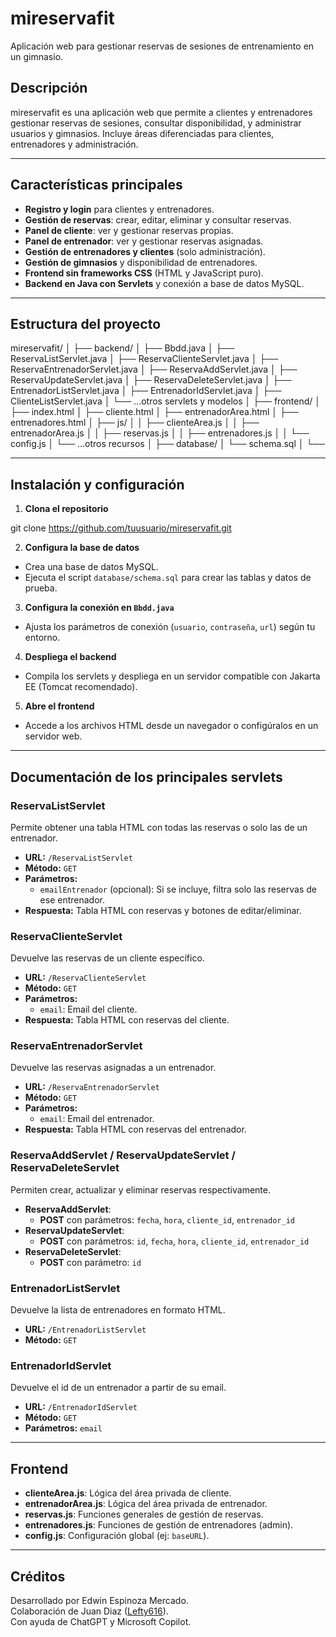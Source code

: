 # mireservafit

Aplicación web para gestionar reservas de sesiones de entrenamiento en un gimnasio.

## Descripción

mireservafit es una aplicación web que permite a clientes y entrenadores gestionar reservas de sesiones, consultar disponibilidad, y administrar usuarios y gimnasios. Incluye áreas diferenciadas para clientes, entrenadores y administración.

---

## Características principales

- **Registro y login** para clientes y entrenadores.
- **Gestión de reservas**: crear, editar, eliminar y consultar reservas.
- **Panel de cliente**: ver y gestionar reservas propias.
- **Panel de entrenador**: ver y gestionar reservas asignadas.
- **Gestión de entrenadores y clientes** (solo administración).
- **Gestión de gimnasios** y disponibilidad de entrenadores.
- **Frontend sin frameworks CSS** (HTML y JavaScript puro).
- **Backend en Java con Servlets** y conexión a base de datos MySQL.

---

## Estructura del proyecto

mireservafit/ │ ├── backend/ │ ├── Bbdd.java │ ├── ReservaListServlet.java │ ├── ReservaClienteServlet.java │ ├── ReservaEntrenadorServlet.java │ ├── ReservaAddServlet.java │ ├── ReservaUpdateServlet.java │ ├── ReservaDeleteServlet.java │ ├── EntrenadorListServlet.java │ ├── EntrenadorIdServlet.java │ ├── ClienteListServlet.java │ └── ...otros servlets y modelos │ ├── frontend/ │ ├── index.html │ ├── cliente.html │ ├── entrenadorArea.html │ ├── entrenadores.html │ ├── js/ │ │ ├── clienteArea.js │ │ ├── entrenadorArea.js │ │ ├── reservas.js │ │ ├── entrenadores.js │ │ └── config.js │ └── ...otros recursos │ ├── database/ │ └── schema.sql │ └──

---

## Instalación y configuración

1. **Clona el repositorio**

git clone https://github.com/tuusuario/mireservafit.git

2. **Configura la base de datos**  
- Crea una base de datos MySQL.
- Ejecuta el script `database/schema.sql` para crear las tablas y datos de prueba.

3. **Configura la conexión en `Bbdd.java`**  
- Ajusta los parámetros de conexión (`usuario`, `contraseña`, `url`) según tu entorno.

4. **Despliega el backend**  
- Compila los servlets y despliega en un servidor compatible con Jakarta EE (Tomcat recomendado).

5. **Abre el frontend**  
- Accede a los archivos HTML desde un navegador o configúralos en un servidor web.

---

## Documentación de los principales servlets

### ReservaListServlet

Permite obtener una tabla HTML con todas las reservas o solo las de un entrenador.

- **URL:** `/ReservaListServlet`
- **Método:** `GET`
- **Parámetros:**
  - `emailEntrenador` (opcional): Si se incluye, filtra solo las reservas de ese entrenador.
- **Respuesta:** Tabla HTML con reservas y botones de editar/eliminar.

### ReservaClienteServlet

Devuelve las reservas de un cliente específico.

- **URL:** `/ReservaClienteServlet`
- **Método:** `GET`
- **Parámetros:**
  - `email`: Email del cliente.
- **Respuesta:** Tabla HTML con reservas del cliente.

### ReservaEntrenadorServlet

Devuelve las reservas asignadas a un entrenador.

- **URL:** `/ReservaEntrenadorServlet`
- **Método:** `GET`
- **Parámetros:**
  - `email`: Email del entrenador.
- **Respuesta:** Tabla HTML con reservas del entrenador.

### ReservaAddServlet / ReservaUpdateServlet / ReservaDeleteServlet

Permiten crear, actualizar y eliminar reservas respectivamente.

- **ReservaAddServlet**:  
  - **POST** con parámetros: `fecha`, `hora`, `cliente_id`, `entrenador_id`
- **ReservaUpdateServlet**:  
  - **POST** con parámetros: `id`, `fecha`, `hora`, `cliente_id`, `entrenador_id`
- **ReservaDeleteServlet**:  
  - **POST** con parámetro: `id`

### EntrenadorListServlet

Devuelve la lista de entrenadores en formato HTML.

- **URL:** `/EntrenadorListServlet`
- **Método:** `GET`

### EntrenadorIdServlet

Devuelve el id de un entrenador a partir de su email.

- **URL:** `/EntrenadorIdServlet`
- **Método:** `GET`
- **Parámetros:** `email`

---

## Frontend

- **clienteArea.js**: Lógica del área privada de cliente.
- **entrenadorArea.js**: Lógica del área privada de entrenador.
- **reservas.js**: Funciones generales de gestión de reservas.
- **entrenadores.js**: Funciones de gestión de entrenadores (admin).
- **config.js**: Configuración global (ej: `baseURL`).

---

## Créditos

Desarrollado por Edwin Espinoza Mercado.  
Colaboración de Juan Diaz ([Lefty616](https://github.com/Lefty616)).  
Con ayuda de ChatGPT y Microsoft Copilot.

